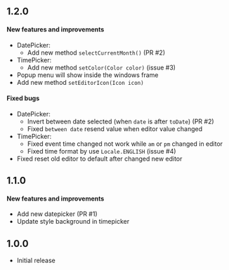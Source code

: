 ## 1.2.0

#### New features and improvements

- DatePicker:
  - Add new method `selectCurrentMonth()` (PR #2)
- TimePicker:
  - Add new method `setColor(Color color)` (issue #3)
- Popup menu will show inside the windows frame
- Add new method `setEditorIcon(Icon icon)`

#### Fixed bugs

- DatePicker:
  - Invert between date selected (when `date` is after `toDate`) (PR #2)
  - Fixed `between date` resend value when editor value changed
- TimePicker: 
  - Fixed event time changed not work while `am` or `pm` changed in editor
  - Fixed time format by use `Locale.ENGLISH` (issue #4)
- Fixed reset old editor to default after changed new editor

## 1.1.0

#### New features and improvements

- Add new datepicker (PR #1) 
- Update style background in timepicker

## 1.0.0

- Initial release
